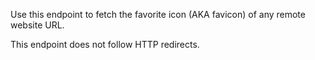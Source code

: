 Use this endpoint to fetch the favorite icon (AKA favicon) of any remote website URL.

This endpoint does not follow HTTP redirects.